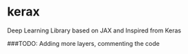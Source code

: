 # kerax
Deep Learning Library based on JAX and Inspired from Keras


###TODO: Adding more layers, commenting the code
